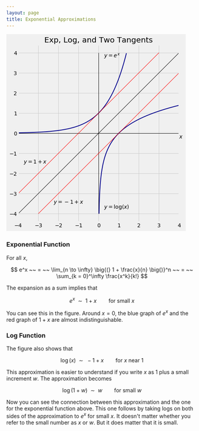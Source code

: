 ```yaml
---
layout: page
title: Exponential Approximations
---
```


![](/resources/exponential.png "Exp, Log, and Two Tangents")


### Exponential Function ###

For all $x$,

$$
e^x ~~ = ~~ \lim_{n \to \infty} \big{(} 1 + \frac{x}{n} \big{)}^n
~~ = ~~ \sum_{k = 0}^\infty \frac{x^k}{k!}
$$

The expansion as a sum implies that 

$$
e^x ~~ \sim ~~ 1 + x ~~~~~~~~ \text{for small } x
$$

You can see this in the figure. Around $x = 0$, the blue graph of $e^x$ and the red graph of $1+x$ are almost indistinguishable.


### Log Function ###
The figure also shows that 

$$
\log(x) ~~ \sim ~~ -1 + x ~~~~~~~~ \text{for } x \text{ near } 1
$$

This approximation is easier to understand if you write $x$ as 1 plus a small increment $w$. The approximation becomes

$$
\log(1 + w) ~~ \sim ~~ w ~~~~~~~~ \text{for small } w
$$

Now you can see the connection between this approximation and the one for the exponential function above. This one follows by taking logs on both sides of the approximation to $e^x$ for small $x$. It doesn't matter whether you refer to the small number as $x$ or $w$. But it does matter that it is small.